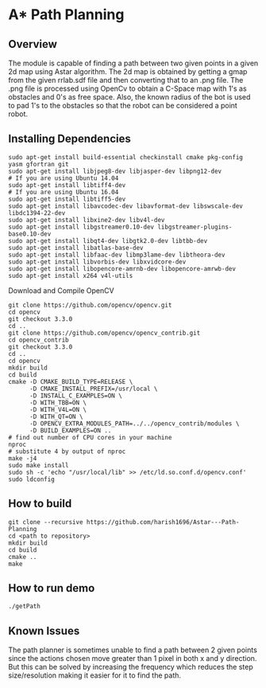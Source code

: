 # A* Path Planning

## Overview
The module is capable of finding a path between two given points in a given 2d map using Astar algorithm. The 2d map is obtained by getting a gmap from the given rrlab.sdf file and then converting that to an .png file. The .png file is processed using OpenCv to obtain a C-Space map with 1's as obstacles and 0's as free space. Also, the known radius of the bot is used to pad 1's to the obstacles so that the robot can be considered a point robot. 

## Installing Dependencies
```
sudo apt-get install build-essential checkinstall cmake pkg-config yasm gfortran git
sudo apt-get install libjpeg8-dev libjasper-dev libpng12-dev
# If you are using Ubuntu 14.04
sudo apt-get install libtiff4-dev
# If you are using Ubuntu 16.04
sudo apt-get install libtiff5-dev
sudo apt-get install libavcodec-dev libavformat-dev libswscale-dev libdc1394-22-dev
sudo apt-get install libxine2-dev libv4l-dev
sudo apt-get install libgstreamer0.10-dev libgstreamer-plugins-base0.10-dev
sudo apt-get install libqt4-dev libgtk2.0-dev libtbb-dev
sudo apt-get install libatlas-base-dev
sudo apt-get install libfaac-dev libmp3lame-dev libtheora-dev
sudo apt-get install libvorbis-dev libxvidcore-dev
sudo apt-get install libopencore-amrnb-dev libopencore-amrwb-dev
sudo apt-get install x264 v4l-utils
```
Download and Compile OpenCV
```
git clone https://github.com/opencv/opencv.git
cd opencv 
git checkout 3.3.0 
cd ..
git clone https://github.com/opencv/opencv_contrib.git
cd opencv_contrib
git checkout 3.3.0
cd ..
cd opencv
mkdir build
cd build
cmake -D CMAKE_BUILD_TYPE=RELEASE \
      -D CMAKE_INSTALL_PREFIX=/usr/local \
      -D INSTALL_C_EXAMPLES=ON \
      -D WITH_TBB=ON \
      -D WITH_V4L=ON \
      -D WITH_QT=ON \
      -D OPENCV_EXTRA_MODULES_PATH=../../opencv_contrib/modules \
      -D BUILD_EXAMPLES=ON ..
# find out number of CPU cores in your machine
nproc
# substitute 4 by output of nproc
make -j4
sudo make install
sudo sh -c 'echo "/usr/local/lib" >> /etc/ld.so.conf.d/opencv.conf'
sudo ldconfig
```

## How to build
```
git clone --recursive https://github.com/harish1696/Astar---Path-Planning
cd <path to repository>
mkdir build
cd build
cmake ..
make
```

## How to run demo
```
./getPath
```

## Known Issues
The path planner is sometimes unable to find a path between 2 given points since the actions chosen move greater than 1 pixel in both x and y direction. But this can be solved by increasing the frequency which reduces the step size/resolution making it easier for it to find the path.